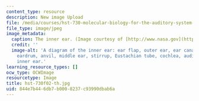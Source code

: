 ```yaml
---
content_type: resource
description: New image Upload
file: /media/courses/hst-730-molecular-biology-for-the-auditory-system-fall-2002/844e7b446db7b0008237c93990dbab6a_hst-730f02-th.jpg
file_type: image/jpeg
image_metadata:
  caption: The inner ear. (Image courtesy of [http://www.nasa.gov](http://www.nasa.gov).)
  credit: ''
  image-alt: 'A diagram of the inner ear: ear flap, outer ear, ear canal, hammer,
    eardrum, anvil, middle ear, stirrup, Eustachian tube, cochlea, auditory nerve,
    inner ear.'
learning_resource_types: []
ocw_type: OCWImage
resourcetype: Image
title: hst-730f02-th.jpg
uid: 844e7b44-6db7-b000-8237-c93990dbab6a
---
```

